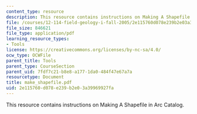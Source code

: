 ```yaml
---
content_type: resource
description: This resource contains instructions on Making A Shapefile in Arc Catalog.
file: /courses/12-114-field-geology-i-fall-2005/2e115760d078e239b2e03a39969927fa_make_shapefile.pdf
file_size: 846621
file_type: application/pdf
learning_resource_types:
- Tools
license: https://creativecommons.org/licenses/by-nc-sa/4.0/
ocw_type: OCWFile
parent_title: Tools
parent_type: CourseSection
parent_uid: 7fdf7c21-b8e8-a177-1da0-484f47e67a7a
resourcetype: Document
title: make_shapefile.pdf
uid: 2e115760-d078-e239-b2e0-3a39969927fa
---
```

This resource contains instructions on Making A Shapefile in Arc Catalog.